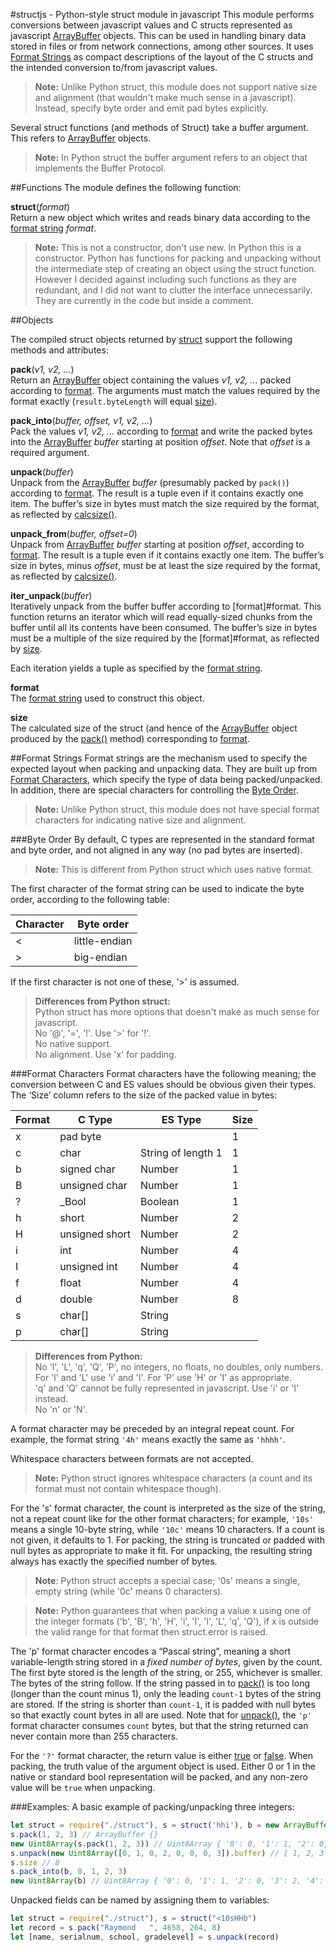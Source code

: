 #structjs - Python-style struct module in javascript
This module performs conversions between javascript values and C structs represented as javascript [ArrayBuffer](https://developer.mozilla.org/en-US/docs/Web/JavaScript/Reference/Global_Objects/ArrayBuffer) objects. This can be used in handling binary data stored in files or from network connections, among other sources. It uses [Format Strings](#format-strings) as compact descriptions of the layout of the C structs and the intended conversion to/from javascript values.

> **Note:** Unlike Python struct, this module does not support native size and alignment (that wouldn't make much sense in a javascript). Instead, specify byte order and emit pad bytes explicitly.

Several struct functions (and methods of Struct) take a buffer argument. This refers to [ArrayBuffer](https://developer.mozilla.org/en-US/docs/Web/JavaScript/Reference/Global_Objects/ArrayBuffer) objects.

> **Note:** In Python struct the buffer argument refers to an object that implements the Buffer Protocol.

##Functions
The module defines the following function:

<a name="struct"></a>
**struct**(*format*)  
Return a new object which writes and reads binary data according to the [format string](#format-strings) *format*.

> **Note:** This is not a constructor, don't use new. In Python this is a constructor. Python has functions for packing and unpacking without the intermediate step of creating an object using the struct function. However I decided against including such functions as they are redundant, and I did not want to clutter the interface unnecessarily. They are currently in the code but inside a comment.

##Objects

<a name="object"></a>
The compiled struct objects returned by [struct](#struct) support the following methods and attributes:

<a name="pack"></a>
**pack**(*v1, v2, ...*)  
Return an [ArrayBuffer](https://developer.mozilla.org/en-US/docs/Web/JavaScript/Reference/Global_Objects/ArrayBuffer) object containing the values *v1, v2, ...* packed according to [format](#format). The arguments must match the values required by the format exactly (`result.byteLength` will equal [size](#size)).

<a name="pack_into"></a>
**pack_into**(*buffer, offset, v1, v2, ...*)  
Pack the values *v1, v2, ...* according to [format](#format) and write the packed bytes into the [ ArrayBuffer](https://developer.mozilla.org/en-US/docs/Web/JavaScript/Reference/Global_Objects/ArrayBuffer) *buffer* starting at position *offset*. Note that *offset* is a required argument.

<a name="unpack"></a>
**unpack**(*buffer*)  
Unpack from the [ArrayBuffer](https://developer.mozilla.org/en-US/docs/Web/JavaScript/Reference/Global_Objects/ArrayBuffer) *buffer* (presumably packed by `pack()`) according to [format](#format). The result is a tuple even if it contains exactly one item. The buffer’s size in bytes must match the size required by the format, as reflected by [calcsize()](#calcsize).

<a name="unpack_from"></a>
**unpack_from**(*buffer, offset=0*)  
Unpack from [ArrayBuffer](https://developer.mozilla.org/en-US/docs/Web/JavaScript/Reference/Global_Objects/ArrayBuffer) *buffer* starting at position *offset*, according to [format](#format). The result is a tuple even if it contains exactly one item. The buffer’s size in bytes, minus *offset*, must be at least the size required by the format, as reflected by [calcsize()](#calcsize).

<a name="iter_unpack"></a>
**iter_unpack**(*buffer*)  
Iteratively unpack from the buffer buffer according to [format]#format. This function returns an iterator which will read equally-sized chunks from the buffer until all its contents have been consumed. The buffer’s size in bytes must be a multiple of the size required by the [format]#format, as reflected by [size](#size).

Each iteration yields a tuple as specified by the [format string](#format-strings).

<a name="format"></a>
**format**  
The [format string](#format-strings) used to construct this object.

<a name="size"></a>
**size**  
The calculated size of the struct (and hence of the [ArrayBuffer](https://developer.mozilla.org/en-US/docs/Web/JavaScript/Reference/Global_Objects/ArrayBuffer) object produced by the [pack()](#pack) method) corresponding to [format](#format).

<a href="format-strings"></a>
##Format Strings
Format strings are the mechanism used to specify the expected layout when packing and unpacking data. They are built up from [Format Characters](#format-characters), which specify the type of data being packed/unpacked. In addition, there are special characters for controlling the [Byte Order](#byte-order).

> **Note:** Unlike Python struct, this module does not have special format characters for indicating native size and alignment.

###Byte Order
By default, C types are represented in the standard format and byte order, and not aligned in any way (no pad bytes are inserted).

> **Note:** This is different from Python struct which uses native format.

The first character of the format string can be used to indicate the byte order, according to the following table:

| Character | Byte order    |
|-----------|---------------|
| <	        | little-endian	|
| >	        | big-endian    |
If the first character is not one of these, '>' is assumed.

> **Differences from Python struct:**  
> Python struct has more options that doesn't make as much sense for javascript.  
> No '@', '=', '!'. Use '>' for '!'.  
> No native support.  
> No alignment. Use 'x' for padding.

###Format Characters
Format characters have the following meaning; the conversion between C and ES values should be obvious given their types. The ‘Size’ column refers to the size of the packed value in bytes:

|Format|C Type     |ES Type |Size|
|---|--------------|--------|---|
| x |pad byte      |        | 1 |
| c |char          | String of length 1| 1 |
| b |signed char   | Number	| 1 |
| B |unsigned char | Number	| 1 |
| ? |_Bool         | Boolean| 1 |
| h |short         | Number	| 2 |
| H |unsigned short| Number	| 2 |
| i |int           | Number | 4 |
| I |unsigned int  | Number | 4 |
| f |float	       | Number | 4 |
| d |double        | Number | 8 |
| s |char[]        | String |   |
| p |char[]        | String |   |

> **Differences from Python:**  
> No 'l', 'L', 'q', 'Q', 'P', no integers, no floats, no doubles, only numbers.  
> For 'l' and 'L' use 'i' and 'I'. For 'P' use 'H' or 'I' as appropriate.  
> 'q' and 'Q' cannot be fully represented in javascript. Use 'i' or 'I' instead.  
> No 'n' or 'N'.

A format character may be preceded by an integral repeat count. For example, the format string `'4h'` means exactly the same as `'hhhh'`.

Whitespace characters between formats are not accepted.

> **Note:** Python struct ignores whitespace characters (a count and its format must not contain whitespace though).

For the 's' format character, the count is interpreted as the size of the string, not a repeat count like for the other format characters; for example, `'10s'` means a single 10-byte string, while `'10c'` means 10 characters. If a count is not given, it defaults to 1. For packing, the string is truncated or padded with null bytes as appropriate to make it fit. For unpacking, the resulting string always has exactly the specified number of bytes.

> **Note**: Python struct accepts a special case; '0s' means a single, empty string (while '0c' means 0 characters).

> **Note:** Python guarantees that when packing a value x using one of the integer formats ('b', 'B', 'h', 'H', 'i', 'I', 'l', 'L', 'q', 'Q'), if x is outside the valid range for that format then struct.error is raised.

The 'p' format character encodes a “Pascal string”, meaning a short variable-length string stored in a *fixed number of bytes*, given by the count. The first byte stored is the length of the string, or 255, whichever is smaller. The bytes of the string follow. If the string passed in to [pack()](#pack) is too long (longer than the count minus 1), only the leading `count-1` bytes of the string are stored. If the string is shorter than `count-1`, it is padded with null bytes so that exactly count bytes in all are used. Note that for [unpack()](#unpack), the `'p'` format character consumes `count` bytes, but that the string returned can never contain more than 255 characters.

For the `'?'` format character, the return value is either [true](link-to-es-true) or [false](link-to-es-false). When packing, the truth value of the argument object is used. Either 0 or 1 in the native or standard bool representation will be packed, and any non-zero value will be `true` when unpacking.

###Examples:
A basic example of packing/unpacking three integers:
```javascript
let struct = require("./struct"), s = struct('hhi'), b = new ArrayBuffer(s.size)
s.pack(1, 2, 3) // ArrayBuffer {}
new Uint8Array(s.pack(1, 2, 3)) // Uint8Array { '0': 0, '1': 1, '2': 0, '3': 2, '4': 0, '5': 0, '6': 0, '7': 3 }
s.unpack(new Uint8Array([0, 1, 0, 2, 0, 0, 0, 3]).buffer) // [ 1, 2, 3 ]
s.size // 8
s.pack_into(b, 0, 1, 2, 3)
new Uint8Array(b) // Uint8Array { '0': 0, '1': 1, '2': 0, '3': 2, '4': 0, '5': 0, '6': 0, '7': 3 }
```
Unpacked fields can be named by assigning them to variables:
```javascript
let struct = require("./struct"), s = struct("<10sHHb")
let record = s.pack("Raymond   ", 4658, 264, 8)
let [name, serialnum, school, gradelevel] = s.unpack(record)
```
